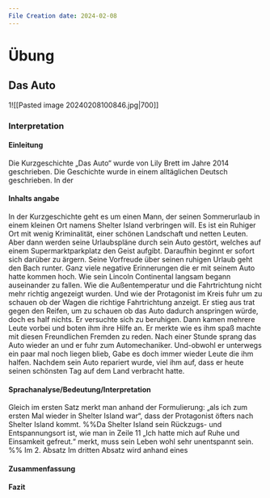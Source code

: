```yaml
---
File Creation date: 2024-02-08
---
```

# Übung
## Das Auto
1![[Pasted image 20240208100846.jpg|700]]

### Interpretation
#### Einleitung
Die Kurzgeschichte „Das Auto“ wurde von Lily Brett im Jahre 2014 geschrieben. Die Geschichte wurde in einem alltäglichen Deutsch geschrieben. In der 
#### Inhalts angabe
In der Kurzgeschichte geht es um einen Mann, der seinen Sommerurlaub in einem kleinen Ort namens Shelter Island verbringen will. Es ist ein Ruhiger Ort mit wenig Kriminalität, einer schönen Landschaft und netten Leuten. Aber dann werden seine Urlaubspläne durch sein Auto gestört, welches auf einem Supermarktparkplatz den Geist aufgibt. 
Daraufhin beginnt er sofort sich darüber zu ärgern. Seine Vorfreude über seinen ruhigen Urlaub geht den Bach runter. Ganz viele negative Erinnerungen die er mit seinem Auto hatte kommen hoch. Wie sein Lincoln Continental langsam begann auseinander zu fallen. Wie die Außentemperatur und die Fahrtrichtung nicht mehr richtig angezeigt wurden. Und wie der Protagonist im Kreis fuhr um zu schauen ob der Wagen die richtige Fahrtrichtung anzeigt.
Er stieg aus trat gegen den Reifen, um zu schauen ob das Auto dadurch anspringen würde, doch es half nichts. Er versuchte sich zu beruhigen. Dann kamen mehrere Leute vorbei und boten ihm ihre Hilfe an. Er merkte wie es ihm spaß machte mit diesen Freundlichen Fremden zu reden. Nach einer Stunde sprang das Auto wieder an und er fuhr zum Automechaniker. Und-obwohl er unterwegs ein paar mal noch liegen blieb, Gabe es doch immer wieder Leute die ihm halfen.
Nachdem sein Auto repariert wurde, viel ihm auf, dass er heute seinen schönsten Tag auf dem Land verbracht hatte.
#### Sprachanalyse/Bedeutung/Interpretation
Gleich im ersten Satz merkt man anhand der Formulierung: „als ich zum ersten Mal wieder in Shelter Island war“, dass der Protagonist öfters nach Shelter Island kommt. %%Da Shelter Island sein Rückzugs- und Entspannungsort ist, wie man in Zeile 11 „Ich hatte mich auf Ruhe und Einsamkeit gefreut.“ merkt, muss sein Leben wohl sehr unentspannt sein. 
%%
Im 2. Absatz 
Im dritten Absatz wird anhand eines 
#### Zusammenfassung
#### Fazit
